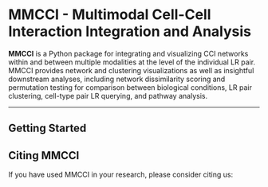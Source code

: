 
<!-- <table align="center">
  <tr>
    <td>
      <b>Package</b>
    </td>
    <td>
      <a href="https://pypi.python.org/pypi//">
      <img src="https://img.shields.io/pypi/v/.svg" alt="PyPI Version">
      </a>
      <a href="https://pepy.tech/project/">
      <img src="https://static.pepy.tech/personalized-badge/?period=total&units=international_system&left_color=grey&right_color=orange&left_text=Downloads"
        alt="PyPI downloads">
      </a>
      <a href="https://anaconda.org/conda-forge/">
      <img src="https://anaconda.org/conda-forge//badges/downloads.svg" alt="Conda downloads">
      </a>
      <a href="https://anaconda.org/conda-forge/">
      <img src="https://anaconda.org/conda-forge//badges/downloads.svg" alt="Install">
      </a>
    </td>
  </tr>
  <tr>
    <td>
      <b>Documentation</b>
    </td>
    <td>
      <a href="https://.readthedocs.io/en/latest/">
      <img src="https://readthedocs.org/projects//badge/?version=latest" alt="Documentation Status">
      </a>
    </td>
  </tr>
  <tr>
    <td>
     <b>Paper</b>
    </td>
    <td>
      <a href="https://doi.org/"><img src="https://zenodo.org/badge/DOI/.svg"
        alt="DOI"></a>
    </td>
  </tr>
  <tr>
    <td>
      <b>License</b>
    </td>
    <td>
      <a href="https://github.com/BiomedicalMachineLearning/MultimodalCCI/blob/main/LICENSE.txt"><img src="https://img.shields.io/badge/License-BSD-blue.svg"
        alt="LICENSE"></a>
    </td>
  </tr>
</table> -->


# MMCCI - Multimodal Cell-Cell Interaction Integration and Analysis

**MMCCI** is a Python package for integrating and visualizing CCI networks within and between multiple modalities at the level of the individual LR pair. MMCCI provides network and clustering visualizations as well as insightful downstream analyses, including network dissimilarity scoring and permutation testing for comparison between biological conditions, LR pair clustering, cell-type pair LR querying, and pathway analysis.

---

## Getting Started

<!-- - [Documentation and Tutorials](https://.readthedocs.io/en/latest/) -->

## Citing MMCCI

If you have used MMCCI in your research, please consider citing us:

